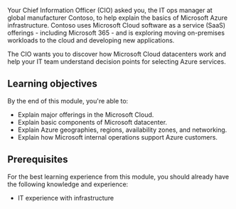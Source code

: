 Your Chief Information Officer (CIO) asked you, the IT ops manager at global manufacturer Contoso, to help explain the basics of Microsoft Azure infrastructure. Contoso uses Microsoft Cloud software as a service (SaaS) offerings - including Microsoft 365 - and is exploring moving on-premises workloads to the cloud and developing new applications.

The CIO wants you to discover how Microsoft Cloud datacenters work and help your IT team understand decision points for selecting Azure services.

## Learning objectives

By the end of this module, you're able to:

- Explain major offerings in the Microsoft Cloud.
- Explain basic components of Microsoft datacenter.
- Explain Azure geographies, regions, availability zones, and networking.
- Explain how Microsoft internal operations support Azure customers.

## Prerequisites

For the best learning experience from this module, you should already have the following knowledge and experience:

- IT experience with infrastructure